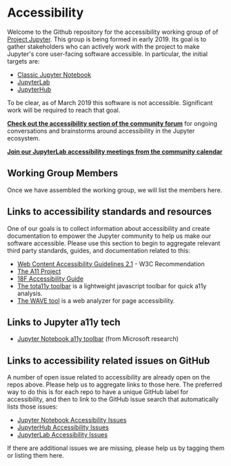 # Accessibility

Welcome to the Github repository for the accessibility working group of of [Project Jupyter](https://jupyter.org/). This group is being formed in early 2019. Its goal is to gather stakeholders who can actively work with the project to make Jupyter's core user-facing software accessible. In particular, the initial targets are:

* [Classic Jupyter Notebook](https://github.com/jupyter/notebook)
* [JupyterLab](https://github.com/jupyterlab/jupyterlab)
* [JupyterHub](https://github.com/jupyterhub/jupyterhub)

To be clear, as of March 2019 this software is not accessible. Significant work will be required to reach that goal.

[**Check out the accessibility section of the community forum**](https://discourse.jupyter.org/c/special-topics/accessibility) for
ongoing conversations and brainstorms around accessibility in the Jupyter ecosystem.

[**Join our JupyterLab accessibility meetings from the community calendar**](https://jupyter.readthedocs.io/en/latest/community/content-community.html#jupyter-community-meetings)

## Working Group Members

Once we have assembled the working group, we will list the members here.

## Links to accessibility standards and resources

One of our goals is to collect information about accessibility and create documentation to empower the Jupyter community to help us make our software accessible. Please use this section to begin to aggregate relevant third party standards, guides, and documentation related to this:

* [Web Content Accessibility Guidelines 2.1](https://www.w3.org/TR/WCAG21/) - W3C Recommendation
* [The A11 Project](https://a11yproject.com/)
* [18F Accessibility Guide](https://accessibility.18f.gov/)
* [The tota11y toolbar](https://khan.github.io/tota11y/) is a lightweight javascript toolbar for quick a11y analysis.
* [The WAVE tool](http://wave.webaim.org/report#/http://z2jh.jupyter.org/) is a web analyzer for page accessibility.

## Links to Jupyter a11y tech

* [Jupyter Notebook a11y toolbar](https://github.com/uclixnjupyternbaccessibility/jupyter_contrib_nbextensions/tree/master/src/jupyter_contrib_nbextensions/nbextensions/accessibility_toolbar) (from Microsoft research)

## Links to accessibility related issues on GitHub

A number of open issue related to accessibility are already open on the repos above. Please help us to aggregate links to those here. The preferred way to do this is for each repo to have a unique GitHub label for accessibility, and then to link to the GitHub issue search that automatically lists those issues:

* [Jupyter Notebook Accessibility Issues](https://github.com/jupyter/notebook/issues?q=is%3Aopen+is%3Aissue+label%3Atag%3AAccessibility)
* [JupyterHub Accessibility Issues](https://github.com/jupyterhub/jupyterhub/issues?q=is%3Aopen+is%3Aissue+label%3Aaccessibility)
* [JupyterLab Accessibility Issues](https://github.com/jupyterlab/jupyterlab/issues?q=is%3Aopen+is%3Aissue+label%3Atag%3AAccessibility)

If there are additional issues we are missing, please help us by tagging them or listing them here.
